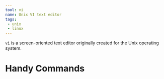 ```yaml
---
tool: vi
name: Unix VI text editor
tags:
 - unix
 - linux
--- 
```


`vi` is a screen-oriented text editor originally created for the Unix operating system.
<!--more-->
# Handy Commands




